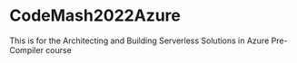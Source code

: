 # CodeMash2022Azure

This is for the Architecting and Building Serverless Solutions in Azure Pre-Compiler course
